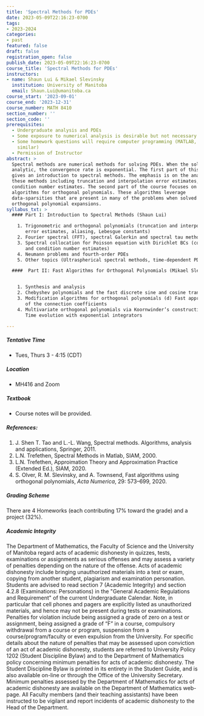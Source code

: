 ```yaml
---
title: 'Spectral Methods for PDEs'
date: 2023-05-09T22:16:23-0700
tags:
- 2023-2024
categories:
- past
featured: false
draft: false
registration_open: false
publish_date: 2023-05-09T22:16:23-0700
course_title: 'Spectral Methods for PDEs'
instructors:
- name: Shaun Lui & Mikael Slevinsky
  institution: University of Manitoba
  email: Shaun.Lui@umanitoba.ca
course_start: '2023-09-01'
course_end: '2023-12-31'
course_number: MATH 8410
section_number: ''
section_code: ''
prerequisites:
  - Undergraduate analysis and PDEs
  - Some exposure to numerical analysis is desirable but not necessary
  - Some homework questions will require computer programming (MATLAB, Julia or
    similar)
  - Permission of Instructor
abstract: >
  Spectral methods are numerical methods for solving PDEs. When the solution is
  analytic, the convergence rate is exponential. The first part of this course
  gives an introduction to spectral methods. The emphasis is on the analysis of
  these methods including truncation and interpolation error estimates, and
  condition number estimates. The second part of the course focuses on fast
  algorithms for orthogonal polynomials. These algorithms leverage
  data-sparsities that are present in many of the problems when solved by
  orthogonal polynomial expansions.
syllabus_txt: >
  #### Part I: Introduction to Spectral Methods (Shaun Lui)

    1. Trigonometric and orthogonal polynomials (truncation and interpolation
       error estimates, aliasing, Lebesgue constants)
    2. Fourier spectral (FFT), spectral Galerkin and spectral tau methods
    3. Spectral collocation for Poisson equation with Dirichlet BCs (convergence
       and condition number estimates)
    4. Neumann problems and fourth-order PDEs
    5. Other topics (Ultraspherical spectral methods, time-dependent PDEs)

  ####  Part II: Fast Algorithms for Orthogonal Polynomials (Mikael Slevinsky)


    1. Synthesis and analysis
    2. Chebyshev polynomials and the fast discrete sine and cosine transforms
    3. Modification algorithms for orthogonal polynomials (d) Fast approximation
       of the connection coefficients
    4. Multivariate orthogonal polynomials via Koornwinder’s construction (f)
       Time evolution with exponential integrators

---
```

##### Tentative Time
  * Tues, Thurs 3 - 4:15 (CDT)
##### Location
  * MH416 and Zoom
##### Textbook
  * Course notes will be provided.
##### References:
1. J. Shen T. Tao and L.-L. Wang, Spectral methods. Algorithms, analysis and
   applications, Springer, 2011.
2. L.N. Trefethen, Spectral Methods in Matlab, SIAM, 2000.
3. L.N. Trefethen, Approimation Theory and Approximation Practice (Extended Ed.), SIAM, 2020.
4. S. Olver, R. M. Slevinsky, and A. Townsend, Fast algorithms using orthogonal
   polynomials, _Acta Numerica_, 29: 573–699, 2020.

##### Grading Scheme
There are 4 Homeworks (each contributing 17% toward the grade) and a project (32%).

##### Academic Integrity
The Department of Mathematics, the Faculty of Science and the University of
Manitoba regard acts of academic dishonesty in quizzes, tests, examinations or
assignments as serious offenses and may assess a variety of penalties depending
on the nature of the offense. Acts of academic dishonesty include bringing
unauthorized materials into a test or exam, copying from another student,
plagiarism and examination personation. Students are advised to read section 7
(Academic Integrity) and section 4.2.8 (Examinations: Personations) in the
"General Academic Regulations and Requirement" of the current Undergraduate
Calendar. Note, in particular that cell phones and pagers are explicitly
listed as unauthorized materials, and hence may not be present during tests or
examinations. Penalties for violation include being assigned a grade of zero on
a test or assignment, being assigned a grade of “F” in a course, compulsory
withdrawal from a course or program, suspension from a course/program/faculty or
even expulsion from the University. For specific details about the nature of
penalties that may be assessed upon conviction of an act of academic dishonesty,
students are referred to University Policy 1202 (Student Discipline Bylaw) and
to the Department of Mathematics policy concerning minimum penalties for acts of
academic dishonesty. The Student Discipline Bylaw is printed in its entirety in
the Student Guide, and is also available on-line or through the Office of the
University Secretary. Minimum penalties assessed by the Department of
Mathematics for acts of academic dishonesty are available on the Department of
Mathematics web-page. All Faculty members (and their teaching assistants) have
been instructed to be vigilant and report incidents of academic dishonesty to
the Head of the Department.
